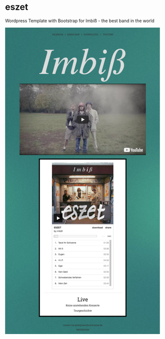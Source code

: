 # eszet
Wordpress Template with Bootstrap for Imbiß - the best band in the world


![alt text](https://github.com/IamMM/eszet/blob/master/screenshot.png "Screenshot")

